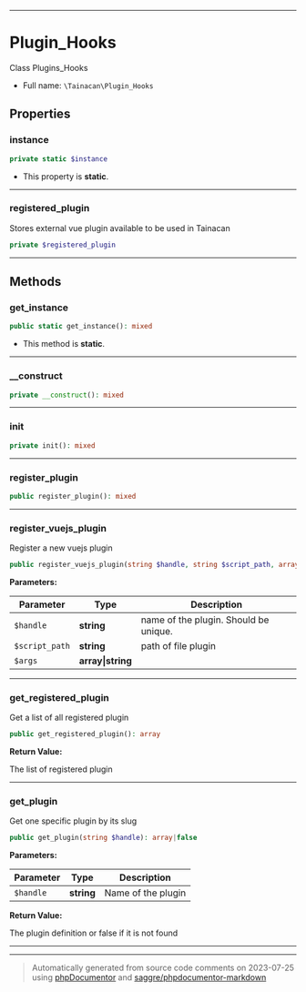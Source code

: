 ***

# Plugin_Hooks

Class Plugins_Hooks



* Full name: `\Tainacan\Plugin_Hooks`



## Properties


### instance



```php
private static $instance
```



* This property is **static**.


***

### registered_plugin

Stores external vue plugin available to be used in Tainacan

```php
private $registered_plugin
```






***

## Methods


### get_instance



```php
public static get_instance(): mixed
```



* This method is **static**.







***

### __construct



```php
private __construct(): mixed
```











***

### init



```php
private init(): mixed
```











***

### register_plugin



```php
public register_plugin(): mixed
```











***

### register_vuejs_plugin

Register a new vuejs plugin

```php
public register_vuejs_plugin(string $handle, string $script_path, array|string $args = []): mixed
```








**Parameters:**

| Parameter | Type | Description |
|-----------|------|-------------|
| `$handle` | **string** | name of the plugin. Should be unique. |
| `$script_path` | **string** | path of file plugin |
| `$args` | **array&#124;string** |  |




***

### get_registered_plugin

Get a list of all registered plugin

```php
public get_registered_plugin(): array
```









**Return Value:**

The list of registered plugin



***

### get_plugin

Get one specific plugin by its slug

```php
public get_plugin(string $handle): array|false
```








**Parameters:**

| Parameter | Type | Description |
|-----------|------|-------------|
| `$handle` | **string** | Name of the plugin |


**Return Value:**

The plugin definition or false if it is not found



***


***
> Automatically generated from source code comments on 2023-07-25 using [phpDocumentor](http://www.phpdoc.org/) and [saggre/phpdocumentor-markdown](https://github.com/Saggre/phpDocumentor-markdown)
